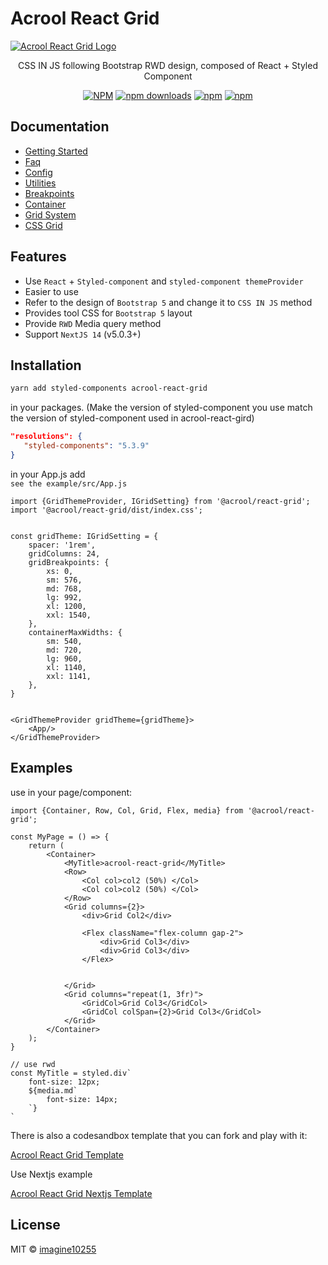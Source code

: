 # Acrool React Grid

<a href="https://acrool-react-grid.pages.dev/" title="Acrool React Grid - CSS IN JS following Bootstrap RWD design, composed of React + Styled Component">
    <img src="https://acrool-react-grid.pages.dev/img/banner.webp" alt="Acrool React Grid Logo" />
</a>

<p align="center">
    CSS IN JS following Bootstrap RWD design, composed of React + Styled Component
</p>

<div align="center">

[![NPM](https://img.shields.io/npm/v/%40acrool%2Freact-grid.svg?style=for-the-badge)](https://www.npmjs.com/package/%40acrool%2Freact-grid)
[![npm downloads](https://img.shields.io/npm/dm/%40acrool%2Freact-grid.svg?style=for-the-badge)](https://www.npmjs.com/package/%40acrool%2Freact-grid)
[![npm](https://img.shields.io/npm/dt/%40acrool%2Freact-grid.svg?style=for-the-badge)](https://www.npmjs.com/package/%40acrool%2Freact-grid)
[![npm](https://img.shields.io/npm/l/%40acrool%2Freact-grid?style=for-the-badge)](https://github.com/imagine10255/%40acrool%2Freact-grid/blob/main/LICENSE)

</div>

## Documentation

- [Getting Started](https://acrool-react-grid.pages.dev/docs/getting-started)
- [Faq](https://acrool-react-grid.pages.dev/docs/category/faqs)
- [Config](https://acrool-react-grid.pages.dev/docs/config)
- [Utilities](https://acrool-react-grid.pages.dev/docs/utilities)
- [Breakpoints](https://acrool-react-grid.pages.dev/docs/breakpoints)
- [Container](https://acrool-react-grid.pages.dev/docs/container)
- [Grid System](https://acrool-react-grid.pages.dev/docs/category/grid-system)
- [CSS Grid](https://acrool-react-grid.pages.dev/docs/category/css-grid)

## Features

- Use `React` + `Styled-component` and `styled-component themeProvider`
- Easier to use
- Refer to the design of `Bootstrap 5` and change it to `CSS IN JS` method
- Provides tool CSS for `Bootstrap 5` layout
- Provide `RWD` Media query method
- Support `NextJS 14` (v5.0.3+)

## Installation

```bash
yarn add styled-components acrool-react-grid
```

in your packages. (Make the version of styled-component you use match the version of styled-component used in acrool-react-gird)

```json
"resolutions": {
   "styled-components": "5.3.9"
}
```


in your App.js add  
`see the example/src/App.js`

```tsx
import {GridThemeProvider, IGridSetting} from '@acrool/react-grid';
import '@acrool/react-grid/dist/index.css';


const gridTheme: IGridSetting = {
    spacer: '1rem',
    gridColumns: 24,
    gridBreakpoints: {
        xs: 0,
        sm: 576,
        md: 768,
        lg: 992,
        xl: 1200,
        xxl: 1540,
    },
    containerMaxWidths: {
        sm: 540,
        md: 720,
        lg: 960,
        xl: 1140,
        xxl: 1141,
    },
}


<GridThemeProvider gridTheme={gridTheme}>
    <App/>
</GridThemeProvider>
```

## Examples

use in your page/component:
```tsx
import {Container, Row, Col, Grid, Flex, media} from '@acrool/react-grid';

const MyPage = () => {
    return (
        <Container>
            <MyTitle>acrool-react-grid</MyTitle>
            <Row>
                <Col col>col2 (50%) </Col>
                <Col col>col2 (50%) </Col>
            </Row>
            <Grid columns={2}>
                <div>Grid Col2</div>
                
                <Flex className="flex-column gap-2">
                    <div>Grid Col3</div>
                    <div>Grid Col3</div>
                </Flex>
                
                
            </Grid>
            <Grid columns="repeat(1, 3fr)">
                <GridCol>Grid Col3</GridCol>
                <GridCol colSpan={2}>Grid Col3</GridCol>
            </Grid>
        </Container>
    );
}

// use rwd
const MyTitle = styled.div`
    font-size: 12px;
    ${media.md`
        font-size: 14px;
    `}
`

```

There is also a codesandbox template that you can fork and play with it:

[Acrool React Grid Template](https://github.com/acrool/acrool-react-grid-template)

Use Nextjs example


[Acrool React Grid Nextjs Template](https://github.com/acrool/acrool-react-grid-nextjs)



## License

MIT © [imagine10255](https://github.com/imagine10255)

